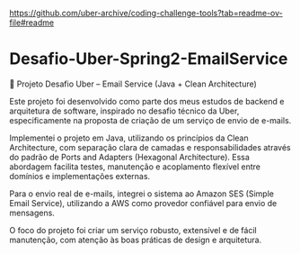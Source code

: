 https://github.com/uber-archive/coding-challenge-tools?tab=readme-ov-file#readme
# Desafio-Uber-Spring2-EmailService



📧 Projeto Desafio Uber – Email Service (Java + Clean Architecture)


Este projeto foi desenvolvido como parte dos meus estudos de backend e arquitetura de software, inspirado no desafio técnico da Uber, especificamente na proposta de criação de um serviço de envio de e-mails.

Implementei o projeto em Java, utilizando os princípios da Clean Architecture, com separação clara de camadas e responsabilidades através do padrão de Ports and Adapters (Hexagonal Architecture). Essa abordagem facilita testes, manutenção e acoplamento flexível entre domínios e implementações externas.

Para o envio real de e-mails, integrei o sistema ao Amazon SES (Simple Email Service), utilizando a AWS como provedor confiável para envio de mensagens.

O foco do projeto foi criar um serviço robusto, extensível e de fácil manutenção, com atenção às boas práticas de design e arquitetura.

